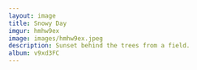 ```yaml
---
layout: image
title: Snowy Day
imgur: hmhw9ex
image: images/hmhw9ex.jpeg
description: Sunset behind the trees from a field.
album: v9xd3FC
---
```


